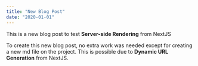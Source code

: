 ```yaml
---
title: "New Blog Post"
date: "2020-01-01"
---
```


This is a new blog post to test **Server-side Rendering** from NextJS

To create this new blog post, no extra work was needed except for creating a new md file on the project. This is possible due to **Dynamic URL Generation** from NextJS.
